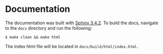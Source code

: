 # Documentation

The documentation was built with [Sphinx 3.4.2](https://www.sphinx-doc.org/en/master/index.html). To build the docs, navigate to the ```docs``` directory and run the following:

```shell
$ make clean && make html
```

The index html file will be located in ```docs/build/html/index.html```.
